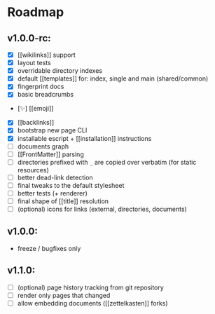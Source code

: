 # Roadmap

## v1.0.0-rc:

  - [x] [[wikilinks]] support
  - [x] layout tests
  - [x] overridable directory indexes
  - [x] default [[templates]] for: index, single and main (shared/common)
  - [x] fingerprint docs
  - [x] basic breadcrumbs
  - [:sparkles:] [[emoji]]
  - [x] [[backlinks]]
  - [x] bootstrap new page CLI
  - [x] installable escript + [[installation]] instructions
  - [ ] documents graph
  - [ ] [[FrontMatter]] parsing
  - [ ] directories prefixed with `_` are copied over verbatim (for static
    resources)
  - [ ] better dead-link detection
  - [ ] final tweaks to the default stylesheet
  - [ ] better tests (+ renderer)
  - [ ] final shape of [[title]] resolution
  - [ ] (optional) icons for links (external, directories, documents)

## v1.0.0:

  - freeze / bugfixes only

## v1.1.0:

  - [ ] (optional) page history tracking from git repository
  - [ ] render only pages that changed
  - [ ] allow embedding documents ([[zettelkasten]] forks)
